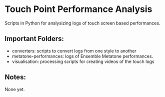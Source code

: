 # Touch Point Performance Analysis

Scripts in Python for analysizing logs of touch screen based performances.

## Important Folders:

- converters: scripts to convert logs from one style to another
- metatone-performances: logs of Ensemble Metatone performances.
- visualisation: processing scripts for creating videos of the touch logs


## Notes:

None yet.
